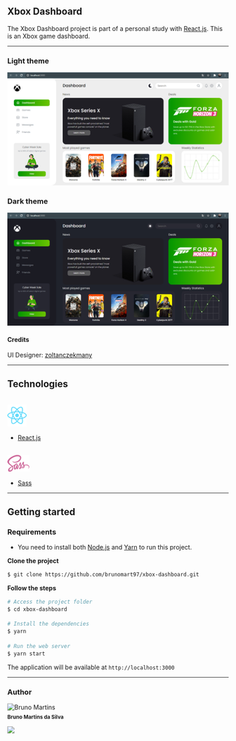 ## Xbox Dashboard

The Xbox Dashboard project is part of a personal study with [React.js](https://reactjs.org/). This is an Xbox game dashboard.

---

### Light theme

![Discord preview](.github/screenshot1.png)

### Dark theme

![Discord preview](.github/screenshot2.png)

#### Credits
UI Designer: [zoltanczekmany](https://dribbble.com/zoltanczekmany)

---

## Technologies

<div align="start">
  <br />
  <img src=".github/reactjs.png" alt="Technologies used">
</div>

- [React.js](https://reactjs.org/)

<div align="start">
  <br />
  <img src=".github/sass.png" alt="Technologies used">
</div>

- [Sass](https://sass-lang.com/)

---

## Getting started

### Requirements

- You need to install both [Node.js](https://nodejs.org/en/download/) and [Yarn](https://yarnpkg.com/) to run this project.

**Clone the project**

```bash
$ git clone https://github.com/brunomart97/xbox-dashboard.git
```

**Follow the steps**

```bash
# Access the project folder
$ cd xbox-dashboard

# Install the dependencies
$ yarn

# Run the web server
$ yarn start
```

The application will be available at `http://localhost:3000`

---

### Author

<p>
    <img src="https://avatars.githubusercontent.com/u/67600534?s=400&u=f18f738419f1c958e360233276004077724791ec&v=4" width="100px;" alt="Bruno Martins"/>
    <br />
    <sub><strong>Bruno Martins da Silva</strong></sub>
</p>

<a href="https://www.linkedin.com/in/brunomart97" target="_blank"><img src="https://img.shields.io/badge/-LinkedIn-%230077B5?style=for-the-badge&logo=linkedin&logoColor=white" target="_blank"></a>
